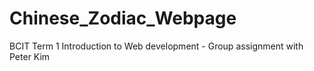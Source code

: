# Chinese_Zodiac_Webpage
BCIT Term 1 Introduction to Web development - Group assignment with Peter Kim
